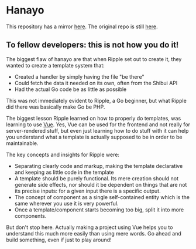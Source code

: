 # Hanayo

This repository has a mirror [here](https://github.com/osuripple/hanayo). The original repo is still [here](https://github.com/osushibui/hanayo).

## To fellow developers: this is not how you do it!

The biggest flaw of hanayo are that when Ripple set out to create it, they wanted to create a template system that:

* Created a handler by simply having the file "be there"
* Could fetch the data it needed on its own, often from the Shibui API
* Had the actual Go code be as little as possible

This was not immediately evident to Ripple, a Go beginner, but what Ripple did there was basically make Go be PHP.

The biggest lesson Ripple learned on how to properly do templates, was learning to use [Vue](https://vuejs.org/). Yes, Vue can be used for the frontend and not really for server-rendered stuff, but even just learning how to do stuff with it can help you understand what a template is actually supposed to be in order to be maintainable.

The key concepts and insights for Ripple were:

* Separating clearly code and markup, making the template declarative and keeping as little code in the template
* A template should be purely functional. Its mere creation should not generate side effects, nor should it be dependent on things that are not its precise inputs: for a given input there is a specific output.
* The concept of component as a single self-contained entity which is the same wherever you use it is very powerful.
* Once a template/component starts becoming too big, split it into more components.

But don't stop here. Actually making a project using Vue helps you to understand this much more easily than using mere words. Go ahead and build something, even if just to play around!

